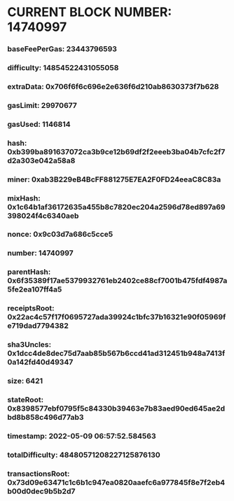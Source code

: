 # CURRENT BLOCK NUMBER: 14740997

### baseFeePerGas: 23443796593
### difficulty: 14854522431055058
### extraData: 0x706f6f6c696e2e636f6d210ab8630373f7b628
### gasLimit: 29970677
### gasUsed: 1146814
### hash: 0xb399ba891637072ca3b9ce12b69df2f2eeeb3ba04b7cfc2f7d2a303e042a58a8
### miner: 0xab3B229eB4BcFF881275E7EA2F0FD24eeaC8C83a
### mixHash: 0x1c64b1af36172635a455b8c7820ec204a2596d78ed897a69398024f4c6340aeb
### nonce: 0x9c03d7a686c5cce5
### number: 14740997
### parentHash: 0x6f35389f17ae5379932761eb2402ce88cf7001b475fdf4987a5fe2ea107ff4a5
### receiptsRoot: 0x22ac4c57f17f0695727ada39924c1bfc37b16321e90f05969fe719dad7794382
### sha3Uncles: 0x1dcc4de8dec75d7aab85b567b6ccd41ad312451b948a7413f0a142fd40d49347
### size: 6421
### stateRoot: 0x8398577ebf0795f5c84330b39463e7b83aed90ed645ae2dbd8b858c496d77ab3
### timestamp: 2022-05-09 06:57:52.584563
### totalDifficulty: 48480571208227125876130
### transactionsRoot: 0x73d09e63471c1c6b1c947ea0820aaefc6a977845f8e7f2eb4b00d0dec9b5b2d7
